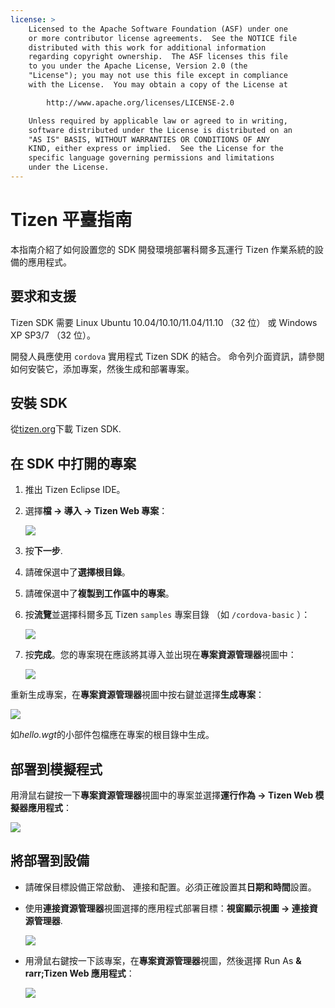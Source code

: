 ```yaml
---
license: >
    Licensed to the Apache Software Foundation (ASF) under one
    or more contributor license agreements.  See the NOTICE file
    distributed with this work for additional information
    regarding copyright ownership.  The ASF licenses this file
    to you under the Apache License, Version 2.0 (the
    "License"); you may not use this file except in compliance
    with the License.  You may obtain a copy of the License at

        http://www.apache.org/licenses/LICENSE-2.0

    Unless required by applicable law or agreed to in writing,
    software distributed under the License is distributed on an
    "AS IS" BASIS, WITHOUT WARRANTIES OR CONDITIONS OF ANY
    KIND, either express or implied.  See the License for the
    specific language governing permissions and limitations
    under the License.
---
```


# Tizen 平臺指南

本指南介紹了如何設置您的 SDK 開發環境部署科爾多瓦運行 Tizen 作業系統的設備的應用程式。

## 要求和支援

Tizen SDK 需要 Linux Ubuntu 10.04/10.10/11.04/11.10 （32 位） 或 Windows XP SP3/7 （32 位）。

開發人員應使用 `cordova` 實用程式 Tizen SDK 的結合。 命令列介面資訊，請參閱如何安裝它，添加專案，然後生成和部署專案。

## 安裝 SDK

從[tizen.org][1]下載 Tizen SDK.

 [1]: https://developer.tizen.org/sdk

<!--

- (optional) Install Tizen Cordova template projects: copy the
  `/templates` directory content into the Tizen Eclipse IDE web
  templates directory (e.g:
  `/home/my_username/tizen-sdk/IDE/Templates/web`).

- __Method #2: Use Tizen Eclipse IDE Cordova Tizen project templates__
    - Launch Tizen Eclipse IDE
    - Select  __File &rarr; New &rarr; Tizen Web Project__
    - Select __User Template__ and __User defined__ items
    - Select one of the Tizen Cordova template (e.g: __CordovaBasicTemplate__)
    - Fill the __Project name__ and its target __Location__

    ![](img/guide/platforms/tizen/project_template.png)

    - Click __Finish__

    ![](img/guide/platforms/tizen/project_explorer.png)

    - Your project should now appear in the __Project Explorer__ view

-->

## 在 SDK 中打開的專案

1.  推出 Tizen Eclipse IDE。

2.  選擇**檔 → 導入 → Tizen Web 專案**：
    
    ![][2]

3.  按**下一步**.

4.  請確保選中了**選擇根目錄**。

5.  請確保選中了**複製到工作區中的專案**。

6.  按**流覽**並選擇科爾多瓦 Tizen `samples` 專案目錄 （如 `/cordova-basic` ）：
    
    ![][3]

7.  按**完成**。您的專案現在應該將其導入並出現在**專案資源管理器**視圖中：
    
    ![][4]

 [2]: img/guide/platforms/tizen/import_project.png
 [3]: img/guide/platforms/tizen/import_widget.png
 [4]: img/guide/platforms/tizen/project_explorer.png

重新生成專案，在**專案資源管理器**視圖中按右鍵並選擇**生成專案**：

![][5]

 [5]: img/guide/platforms/tizen/build_project.png

如*hello.wgt*的小部件包檔應在專案的根目錄中生成。

## 部署到模擬程式

用滑鼠右鍵按一下**專案資源管理器**視圖中的專案並選擇**運行作為 → Tizen Web 模擬器應用程式**：

![][6]

 [6]: img/guide/platforms/tizen/runas_web_sim_app.png

## 將部署到設備

*   請確保目標設備正常啟動、 連接和配置。必須正確設置其**日期和時間**設置。

*   使用**連接資源管理器**視圖選擇的應用程式部署目標：**視窗顯示視圖 → 連接資源管理器**.
    
    ![][7]

*   用滑鼠右鍵按一下該專案，在**專案資源管理器**視圖，然後選擇 Run As **& rarr;Tizen Web 應用程式**：
    
    ![][8]

 [7]: img/guide/platforms/tizen/connection_explorer.png
 [8]: img/guide/platforms/tizen/runas_web_app.png